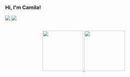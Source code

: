### Hi, I'm Camila!
<div> 
  <a href="https://www.instagram.com/camila.sonoda_/" target="_blank"><img src="https://img.shields.io/badge/-Instagram-%23E4405F?style=for-the-badge&logo=instagram&logoColor=white" target="_blank"></a>
  <a href="https://www.linkedin.com/in/camilasonoda" target="_blank"><img src="https://img.shields.io/badge/-LinkedIn-%230077B5?style=for-the-badge&logo=linkedin&logoColor=white" target="_blank"></a> 
</div>

##

<div align="center">
  <a href="https://github.com/csonodacamila">
  <img height="130em" src="https://github-readme-stats.vercel.app/api?username=csonodacamila&show_icons=true&theme=dracula&include_all_commits=true&count_private=true"/>
  <img height="130em" src="https://github-readme-stats.vercel.app/api/top-langs/?username=csonodacamila&layout=compact&langs_count=7&theme=dracula"/>
</div>
